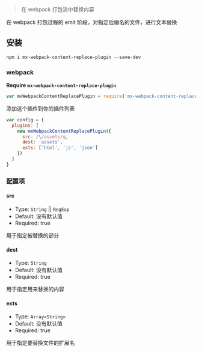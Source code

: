 > 在 webpack 打包流中替换内容

在 webpack 打包过程的 emit 阶段，对指定后缀名的文件，进行文本替换

## 安装

```shell
npm i mx-webpack-content-replace-plugin --save-dev
```

### webpack

**Require `mx-webpack-content-replace-plugin`**
```javascript
var mxWebpackContentReplacePlugin = require('mx-webpack-content-replace-plugin')
```
添加这个插件到你的插件列表
```javascript
var config = {
  plugins: [
    new mxWebpackContentReplacePlugin({
      src: /\/assets/g,
      dest: 'assets',
      exts: ['html', 'js', 'json']
    })
  ]
}
```
### 配置项

#### src
- Type: `String` || `RegExp`
- Default: 没有默认值
- Required: true

用于指定被替换的部分

#### dest
- Type: `String`
- Default: 没有默认值
- Required: true

用于指定用来替换的内容

#### exts
- Type: `Array<String>`
- Default: 没有默认值
- Required: true

用于指定要替换文件的扩展名
